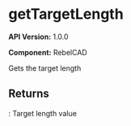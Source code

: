 # getTargetLength

**API Version:** 1.0.0

**Component:** RebelCAD

Gets the target length

## Returns

: Target length value

